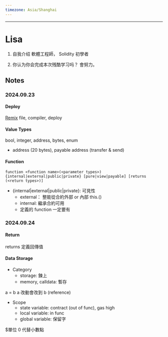```yaml
---
timezone: Asia/Shanghai
---
```



---

# Lisa

1. 自我介绍 
   軟體工程師， Solidity 初學者


2. 你认为你会完成本次残酷学习吗？
   會努力。
   
## Notes

<!-- Content_START -->

### 2024.09.23
#### Deploy
[Remix](https://remix.ethereum.org/) file, compiler, deploy

#### Value Types
bool, integer, address, bytes, enum
- address (20 bytes), payable address (transfer & send)

#### Function
```
function <function name>(<parameter types>) {internal|external|public|private} [pure|view|payable] [returns (<return types>)]
```

- {internal|external|public|private}: 可見性
   - external： 整能從合約外部 or 內部 this.<function name>()
   - internal: 繼承合約可用
   - 定義的  function 一定要有


### 2024.09.24
#### Return
returns 定義回傳值

#### Data Storage
- Category
   - storage: 鍊上
   - memory, calldata: 暫存

a = b a 改動會改到 b (reference)
- Scope
   - state variable: contract (out of func), gas high
   - local variable: in func
   - global variable: 保留字

$單位 0 代替小數點


<!-- Content_END -->